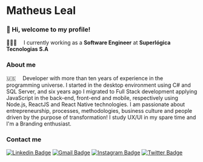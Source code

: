# Matheus Leal

### 👋 Hi, welcome to my profile!

👨🏻‍💻 ⠀ I currently working as a **Software Engineer** at **Superlógica Tecnologias S.A**

### About me

🇺🇸 ⠀ Developer with more than ten years of experience in the programming universe. I started in the desktop environment using C# and SQL Server, and six years ago I migrated to Full Stack development applying JavaScript in the back-end, front-end and mobile, respectively using Node.js, ReactJS and React Native technologies. I am passionate about entrepreneurship, processes, methodologies, business culture and people driven by the purpose of transformation! I study UX/UI in my spare time and I'm a Branding enthusiast.

### Contact me

[![Linkedin Badge](https://img.shields.io/badge/-Matheus%20Leal-3442E8?style=flat-square&logo=Linkedin&logoColor=F0EFEB&link=https://www.linkedin.com/in/matheuspleal/)](https://www.linkedin.com/in/matheuspleal/)
[![Gmail Badge](https://img.shields.io/badge/-hi@matheuspleal.com-3442E8?style=flat-square&logo=Gmail&logoColor=F0EFEB&link=mailto:hi@matheuspleal.com)](mailto:hi@matheuspleal.com) 
[![Instagram Badge](https://img.shields.io/badge/-@matheuspleal-3442E8?style=flat-square&logo=Instagram&logoColor=F0EFEB&link=https://www.instagram.com/matheuspleal/)](https://www.instagram.com/matheuspleal/) 
[![Twitter Badge](https://img.shields.io/badge/-Matheus%20Leal-3442E8?style=flat-square&logo=Twitter&logoColor=F0EFEB&link=https://www.twitter.com/matheuspleal/)](https://www.twitter.com/matheuspleal/)
